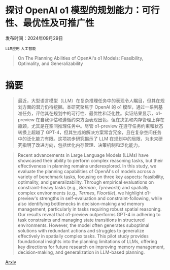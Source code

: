 # 探讨 OpenAI o1 模型的规划能力：可行性、最优性及可推广性

发布时间：2024年09月29日

`LLM应用` `人工智能`

> On The Planning Abilities of OpenAI's o1 Models: Feasibility, Optimality, and Generalizability

# 摘要

> 最近，大型语言模型（LLM）在复杂推理任务中的表现令人瞩目，但其在规划方面的潜力仍待挖掘。本研究聚焦于 OpenAI 的 o1 模型，通过一系列基准任务，评估其在规划中的可行性、最优性和泛化性。实证结果显示，o1-preview 在自我评估和遵循约束方面表现出色，但在决策和内存管理上存在瓶颈，尤其是在空间推理任务中。尽管 o1-preview 在遵守任务约束和状态转换上超越了 GPT-4，但其生成的解决方案常含冗余，且在复杂空间任务中的泛化能力有限。这项初步研究揭示了 LLM 在规划中的局限，为未来研究指明了改进方向，包括优化内存管理、决策机制和泛化能力。

> Recent advancements in Large Language Models (LLMs) have showcased their ability to perform complex reasoning tasks, but their effectiveness in planning remains underexplored. In this study, we evaluate the planning capabilities of OpenAI's o1 models across a variety of benchmark tasks, focusing on three key aspects: feasibility, optimality, and generalizability. Through empirical evaluations on constraint-heavy tasks (e.g., $\textit{Barman}$, $\textit{Tyreworld}$) and spatially complex environments (e.g., $\textit{Termes}$, $\textit{Floortile}$), we highlight o1-preview's strengths in self-evaluation and constraint-following, while also identifying bottlenecks in decision-making and memory management, particularly in tasks requiring robust spatial reasoning. Our results reveal that o1-preview outperforms GPT-4 in adhering to task constraints and managing state transitions in structured environments. However, the model often generates suboptimal solutions with redundant actions and struggles to generalize effectively in spatially complex tasks. This pilot study provides foundational insights into the planning limitations of LLMs, offering key directions for future research on improving memory management, decision-making, and generalization in LLM-based planning.

[Arxiv](https://arxiv.org/abs/2409.19924)